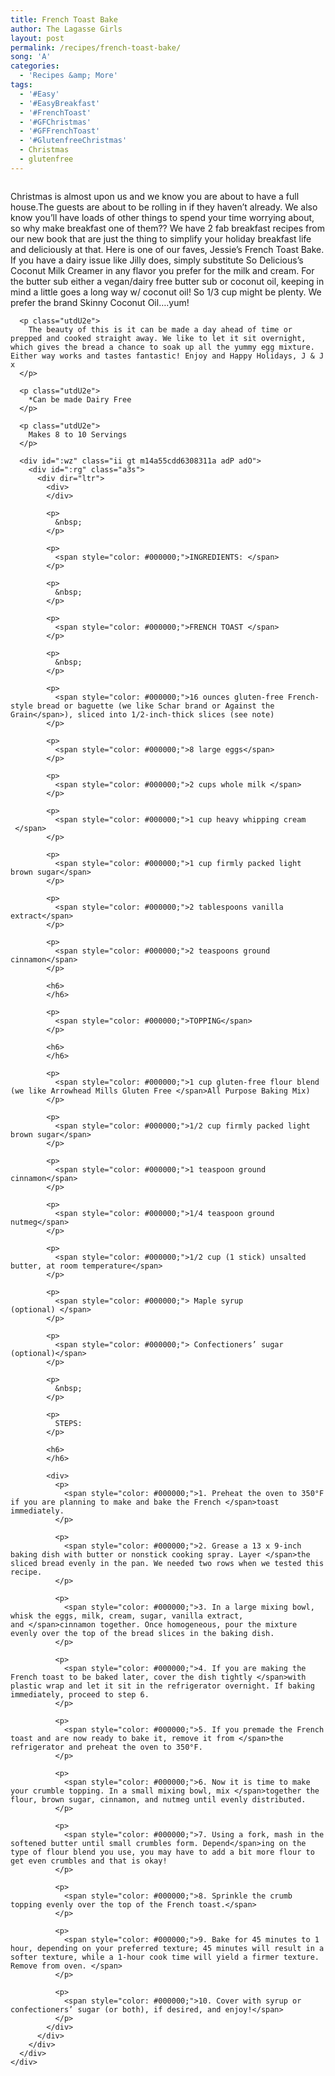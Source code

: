 ```yaml
---
title: French Toast Bake
author: The Lagasse Girls
layout: post
permalink: /recipes/french-toast-bake/
song: 'A'
categories:
  - 'Recipes &amp; More'
tags:
  - '#Easy'
  - '#EasyBreakfast'
  - '#FrenchToast'
  - '#GFChristmas'
  - '#GFFrenchToast'
  - '#GlutenfreeChristmas'
  - Christmas
  - glutenfree
---
```

<div class="section">
  <div class="layoutArea">
    <div class="column">
      <p class="utdU2e">
        Christmas is almost upon us and we know you are about to have a full house.The guests are about to be rolling in if they haven&#8217;t already. We also know you&#8217;ll have loads of other things to spend your time worrying about, so why make breakfast one of them?? We have 2 fab breakfast recipes from our new book that are just the thing to simplify your holiday breakfast life and deliciously at that. Here is one of our faves, Jessie&#8217;s French Toast Bake. If you have a dairy issue like Jilly does, simply substitute So Delicious&#8217;s Coconut Milk Creamer in any flavor you prefer for the milk and cream. For the butter sub either a vegan/dairy free butter sub or coconut oil, keeping in mind a little goes a long way w/ coconut oil! So 1/3 cup might be plenty. We prefer the brand Skinny Coconut Oil….yum!
      </p>
      
      <p class="utdU2e">
        The beauty of this is it can be made a day ahead of time or prepped and cooked straight away. We like to let it sit overnight, which gives the bread a chance to soak up all the yummy egg mixture. Either way works and tastes fantastic! Enjoy and Happy Holidays, J & J x
      </p>
      
      <p class="utdU2e">
        *Can be made Dairy Free
      </p>
      
      <p class="utdU2e">
        Makes 8 to 10 Servings
      </p>
      
      <div id=":wz" class="ii gt m14a55cdd6308311a adP adO">
        <div id=":rg" class="a3s">
          <div dir="ltr">
            <div>
            </div>
            
            <p>
              &nbsp;
            </p>
            
            <p>
              <span style="color: #000000;">INGREDIENTS: </span>
            </p>
            
            <p>
              &nbsp;
            </p>
            
            <p>
              <span style="color: #000000;">FRENCH TOAST </span>
            </p>
            
            <p>
              &nbsp;
            </p>
            
            <p>
              <span style="color: #000000;">16 ounces gluten-free French-style bread or baguette (we like Schar brand or Against the Grain</span>), sliced into 1/2-inch-thick slices (see note)
            </p>
            
            <p>
              <span style="color: #000000;">8 large eggs</span>
            </p>
            
            <p>
              <span style="color: #000000;">2 cups whole milk </span>
            </p>
            
            <p>
              <span style="color: #000000;">1 cup heavy whipping cream  </span>
            </p>
            
            <p>
              <span style="color: #000000;">1 cup firmly packed light brown sugar</span>
            </p>
            
            <p>
              <span style="color: #000000;">2 tablespoons vanilla extract</span>
            </p>
            
            <p>
              <span style="color: #000000;">2 teaspoons ground cinnamon</span>
            </p>
            
            <h6>
            </h6>
            
            <p>
              <span style="color: #000000;">TOPPING</span>
            </p>
            
            <h6>
            </h6>
            
            <p>
              <span style="color: #000000;">1 cup gluten-free flour blend (we like Arrowhead Mills Gluten Free </span>All Purpose Baking Mix)
            </p>
            
            <p>
              <span style="color: #000000;">1/2 cup firmly packed light brown sugar</span>
            </p>
            
            <p>
              <span style="color: #000000;">1 teaspoon ground cinnamon</span>
            </p>
            
            <p>
              <span style="color: #000000;">1/4 teaspoon ground nutmeg</span>
            </p>
            
            <p>
              <span style="color: #000000;">1/2 cup (1 stick) unsalted butter, at room temperature</span>
            </p>
            
            <p>
              <span style="color: #000000;"> Maple syrup (optional) </span>
            </p>
            
            <p>
              <span style="color: #000000;"> Confectioners’ sugar (optional)</span>
            </p>
            
            <p>
              &nbsp;
            </p>
            
            <p>
              STEPS:
            </p>
            
            <h6>
            </h6>
            
            <div>
              <p>
                <span style="color: #000000;">1. Preheat the oven to 350°F if you are planning to make and bake the French </span>toast immediately.
              </p>
              
              <p>
                <span style="color: #000000;">2. Grease a 13 x 9-inch baking dish with butter or nonstick cooking spray. Layer </span>the sliced bread evenly in the pan. We needed two rows when we tested this recipe.
              </p>
              
              <p>
                <span style="color: #000000;">3. In a large mixing bowl, whisk the eggs, milk, cream, sugar, vanilla extract, and </span>cinnamon together. Once homogeneous, pour the mixture evenly over the top of the bread slices in the baking dish.
              </p>
              
              <p>
                <span style="color: #000000;">4. If you are making the French toast to be baked later, cover the dish tightly </span>with plastic wrap and let it sit in the refrigerator overnight. If baking immediately, proceed to step 6.
              </p>
              
              <p>
                <span style="color: #000000;">5. If you premade the French toast and are now ready to bake it, remove it from </span>the refrigerator and preheat the oven to 350°F.
              </p>
              
              <p>
                <span style="color: #000000;">6. Now it is time to make your crumble topping. In a small mixing bowl, mix </span>together the flour, brown sugar, cinnamon, and nutmeg until evenly distributed.
              </p>
              
              <p>
                <span style="color: #000000;">7. Using a fork, mash in the softened butter until small crumbles form. Depend</span>ing on the type of flour blend you use, you may have to add a bit more flour to get even crumbles and that is okay!
              </p>
              
              <p>
                <span style="color: #000000;">8. Sprinkle the crumb topping evenly over the top of the French toast.</span>
              </p>
              
              <p>
                <span style="color: #000000;">9. Bake for 45 minutes to 1 hour, depending on your preferred texture; 45 minutes will result in a softer texture, while a 1-hour cook time will yield a firmer texture. Remove from oven. </span>
              </p>
              
              <p>
                <span style="color: #000000;">10. Cover with syrup or confectioners’ sugar (or both), if desired, and enjoy!</span>
              </p>
            </div>
          </div>
        </div>
      </div>
    </div>
  </div>
</div>
